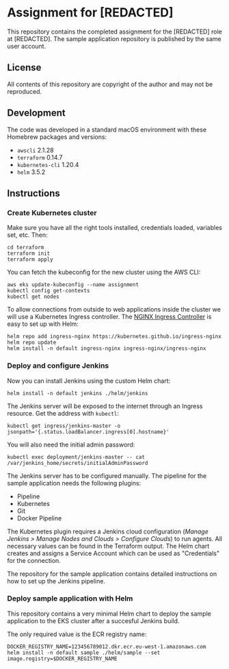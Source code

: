 # Assignment for [REDACTED]

This repository contains the completed assignment for the [REDACTED] role at [REDACTED].
The sample application repository is published by the same user account.

## License

All contents of this repository are copyright of the author and may not be reproduced.

## Development

The code was developed in a standard macOS environment with these Homebrew packages and versions:

* `awscli` 2.1.28
* `terraform` 0.14.7
* `kubernetes-cli` 1.20.4
* `helm` 3.5.2

## Instructions

### Create Kubernetes cluster

Make sure you have all the right tools installed, credentials loaded, variables set, etc. Then:
```console
cd terraform
terraform init
terraform apply
```

You can fetch the kubeconfig for the new cluster using the AWS CLI:
```console
aws eks update-kubeconfig --name assignment
kubectl config get-contexts
kubectl get nodes
```

To allow connections from outside to web applications inside the cluster we will use a Kubernetes Ingress controller.
The [NGINX Ingress Controller](https://github.com/kubernetes/ingress-nginx) is easy to set up with Helm:
```console
helm repo add ingress-nginx https://kubernetes.github.io/ingress-nginx
helm repo update
helm install -n default ingress-nginx ingress-nginx/ingress-nginx
```

### Deploy and configure Jenkins

Now you can install Jenkins using the custom Helm chart:
```console
helm install -n default jenkins ./helm/jenkins
```

The Jenkins server will be exposed to the internet through an Ingress resource.
Get the address with `kubectl`:
```console
kubectl get ingress/jenkins-master -o jsonpath='{.status.loadBalancer.ingress[0].hostname}'
```
You will also need the initial admin password:
```console
kubectl exec deployment/jenkins-master -- cat /var/jenkins_home/secrets/initialAdminPassword
```

The Jenkins server has to be configured manually.
The pipeline for the sample application needs the following plugins:
* Pipeline
* Kubernetes
* Git
* Docker Pipeline

The Kubernetes plugin requires a Jenkins cloud configuration (*Manage Jenkins > Manage Nodes and Clouds > Configure Clouds*) to run agents.
All necessary values can be found in the Terraform output.
The Helm chart creates and assigns a Service Account which can be used as "Credentials" for the connection.

The repository for the sample application contains detailed instructions on how to set up the Jenkins pipeline.

### Deploy sample application with Helm

This repository contains a very minimal Helm chart to deploy the sample application to the EKS cluster after a succesful Jenkins build.

The only required value is the ECR registry name:
```console
DOCKER_REGISTRY_NAME=123456789012.dkr.ecr.eu-west-1.amazonaws.com
helm install -n default sample ./helm/sample --set image.registry=$DOCKER_REGISTRY_NAME
```
